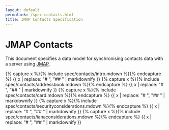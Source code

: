 ```yaml
---
layout: default
permalink: /spec-contacts.html
title: JMAP Contacts Specification
---
```


# JMAP Contacts

This document specifies a data model for synchronising contacts data with a server using [JMAP](spec-core.html).

{% capture x %}{% include spec/contacts/intro.mdown %}{% endcapture %}
{{ x | replace: "# ", "## " | markdownify }}
{% capture x %}{% include spec/contacts/addressbook.mdown %}{% endcapture %}
{{ x | replace: "# ", "## " | markdownify }}
{% capture x %}{% include spec/contacts/card.mdown %}{% endcapture %}
{{ x | replace: "# ", "## " | markdownify }}
{% capture x %}{% include spec/contacts/securityconsiderations.mdown %}{% endcapture %}
{{ x | replace: "# ", "## " | markdownify }}
{% capture x %}{% include spec/contacts/ianaconsiderations.mdown %}{% endcapture %}
{{ x | replace: "# ", "## " | markdownify }}
